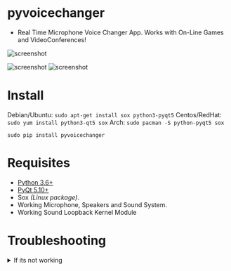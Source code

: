 pyvoicechanger
==============

- Real Time Microphone Voice Changer App. Works with On-Line Games and VideoConferences!

![screenshot](https://source.unsplash.com/DoA2duXyzRM/800x400 "Illustrative Photo by https://unsplash.com/@clemono2")

![screenshot](https://raw.githubusercontent.com/juancarlospaco/pyvoicechanger/master/temp.jpg)
![screenshot](https://raw.githubusercontent.com/juancarlospaco/pyvoicechanger/master/temp2.jpg)


# Install

Debian/Ubuntu: `sudo apt-get install sox python3-pyqt5`
Centos/RedHat: `sudo yum install python3-qt5 sox`
Arch: `sudo pacman -S python-pyqt5 sox`

```
sudo pip install pyvoicechanger
```


# Requisites

- [Python 3.6+](https://www.python.org "Python Homepage")
- [PyQt 5.10+](http://www.riverbankcomputing.co.uk/software/pyqt/download5 "PyQt5 Homepage")
- Sox *(Linux package)*.
- Working Microphone, Speakers and Sound System.
- Working Sound Loopback Kernel Module


# Troubleshooting

<details>
<summary>If its not working</summary>

`modprobe snd-aloop`

This command MUST be successful, Sound Loopback Kernel Module MUST be up & running,
if it fails you dont have Sound Loopback Kernel Module up & running,
if it says `modprobe: FATAL: Module aloop not found ...` it failed,
please check your Distro Documentation about Sound Loopback Kernel Module to fix it,
sometimes you need to enable it, or recompile it, or reinstall it, or whatever
(that is not my Bug, complain to your Distro).

</details>
